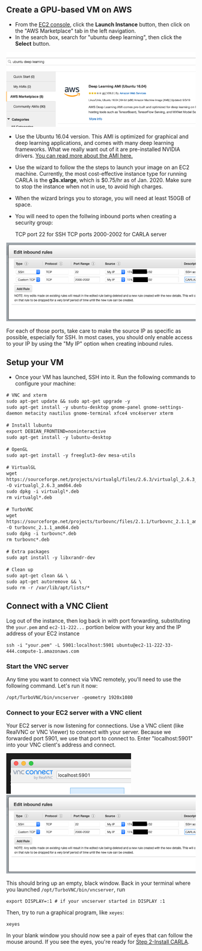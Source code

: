## Create a GPU-based VM on AWS

* From the [EC2 console](https://console.aws.amazon.com/ec2/v2/), click the **Launch Instance** button, then click on the "AWS Marketplace" tab in the left navigation.
* In the search box, search for "ubuntu deep learning", then click the **Select** button.

![marketplace](img/ami-aws-marketplace.png)

* Use the Ubuntu 16.04 version. This AMI is optimized for graphical and deep learning applications, and comes with many deep learning frameworks. What we really want out of it are pre-installed NVIDIA drivers. [You can read more about the AMI here.](https://aws.amazon.com/marketplace/pp/B077GCH38C?ref=cns_srchrow) 

* Use the wizard to follow the the steps to launch your image on an EC2 machine. Currently, the most cost-effective instance type for running CARLA is the __g3s.xlarge__, which is $0.75/hr as of Jan. 2020. Make sure to stop the instance when not in use, to avoid high charges. 

* When the wizard brings you to storage, you will need at least 150GB of space.

* You will need to open the follwing inbound ports when creating a security group:

    TCP port 22 for SSH
    TCP ports 2000-2002 for CARLA server

![security-group](img/sg.png)

For each of those ports, take care to make the source IP as specific as possible, especially for SSH. In most cases, you should only enable access to your IP by using the "My IP" option when creating inbound rules.

## Setup your VM

* Once your VM has launched, SSH into it. Run the following commands to configure your machine:

```
# VNC and xterm
sudo apt-get update && sudo apt-get upgrade -y
sudo apt-get install -y ubuntu-desktop gnome-panel gnome-settings-daemon metacity nautilus gnome-terminal xfce4 vnc4server xterm

# Install lubuntu
export DEBIAN_FRONTEND=noninteractive
sudo apt-get install -y lubuntu-desktop

# OpenGL
sudo apt-get install -y freeglut3-dev mesa-utils

# VirtualGL
wget https://sourceforge.net/projects/virtualgl/files/2.6.3/virtualgl_2.6.3_amd64.deb/download -O virtualgl_2.6.3_amd64.deb
sudo dpkg -i virtualgl*.deb
rm virtualgl*.deb

# TurboVNC
wget https://sourceforge.net/projects/turbovnc/files/2.1.1/turbovnc_2.1.1_amd64.deb/download -O turbovnc_2.1.1_amd64.deb 
sudo dpkg -i turbovnc*.deb
rm turbovnc*.deb

# Extra packages
sudo apt install -y libxrandr-dev

# Clean up
sudo apt-get clean && \
sudo apt-get autoremove && \
sudo rm -r /var/lib/apt/lists/*
```

## Connect with a VNC Client

Log out of the instance, then log back in with port forwarding, substituting the `your.pem` and `ec2-11-222...` portion below with your key and the IP address of your EC2 instance

    ssh -i "your.pem" -L 5901:localhost:5901 ubuntu@ec2-11-222-33-444.compute-1.amazonaws.com

### Start the VNC server

Any time you want to connect via VNC remotely, you'll need to use the following command. Let's run it now:

    /opt/TurboVNC/bin/vncserver -geometry 1920x1080

### Connect to your EC2 server with a VNC client

Your EC2 server is now listening for connections. Use a VNC client (like RealVNC or VNC Viewer) to connect with your server. Because we forwarded port 5901, we use that port to connect to. Enter "localhost:5901" into your VNC client's address and connect.

![VNC client address](img/VNC.png)
![security-group](img/sg.png)

This should bring up an empty, black window. Back in your terminal where you launched `/opt/TurboVNC/bin/vncserver`, run

    export DISPLAY=:1 # if your vncserver started in DISPLAY :1
    
Then, try to run a graphical program, like `xeyes`:

    xeyes
    
In your blank window you should now see a pair of eyes that can follow the mouse around. If you see the eyes, you're ready for [Step 2-Install CARLA](Step2-CARLA.md).

